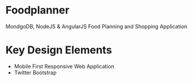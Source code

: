 Foodplanner
===========

MondgoDB, NodeJS & AngularJS Food Planning and Shopping Application

Key Design Elements
================
- Mobile First Responsive Web Application
- Twitter Bootstrap